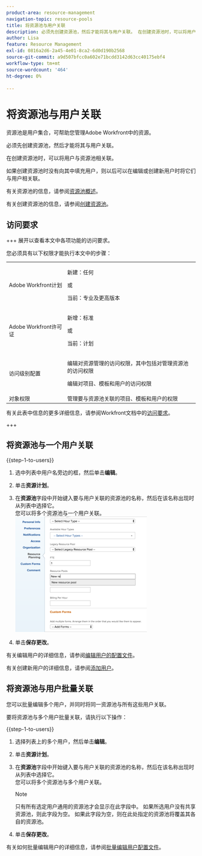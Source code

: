 ```yaml
---
product-area: resource-management
navigation-topic: resource-pools
title: 将资源池与用户关联
description: 必须先创建资源池，然后才能将其与用户关联。 在创建资源池时，可以将用户与资源池相关联。
author: Lisa
feature: Resource Management
exl-id: 0816a2d6-2a45-4e01-8ca2-6d0d190b2568
source-git-commit: a9d507bfcc0a602e71bcdd3142d63cc40175ebf4
workflow-type: tm+mt
source-wordcount: '464'
ht-degree: 0%

---
```


# 将资源池与用户关联

<!--
<p data-mc-conditions="QuicksilverOrClassic.Draft mode">(NOTE: The info about how to add resource pools to users, are duplicated from the articles listed in those sections (Creating Users, etc). I decided to keep the steps here because those articles are too long to rummage through for updating just this one field.)</p>
-->

资源池是用户集合，可帮助您管理Adobe Workfront中的资源。

必须先创建资源池，然后才能将其与用户关联。

在创建资源池时，可以将用户与资源池相关联。

如果创建资源池时没有向其中填充用户，则以后可以在编辑或创建新用户时将它们与用户相关联。

有关资源池的信息，请参阅[资源池概述](../../../resource-mgmt/resource-planning/resource-pools/work-with-resource-pools.md)。

有关创建资源池的信息，请参阅[创建资源池](../../../resource-mgmt/resource-planning/resource-pools/create-resource-pools.md)。

## 访问要求

+++ 展开以查看本文中各项功能的访问要求。

您必须具有以下权限才能执行本文中的步骤：

<table style="table-layout:auto"> 
 <col> 
 <col> 
 <tbody> 
  <tr> 
   <td role="rowheader">Adobe Workfront计划</td> 
   <td><p>新建：任何</p>
       <p>或</p>
       <p>当前：专业及更高版本</p> </td> 
  </tr> 
  <tr> 
   <td role="rowheader">Adobe Workfront许可证</td> 
   <td><p>新增：标准</p>
       <p>或</p>
       <p>当前：计划</p></td>
  </tr> 
  <tr> 
   <td role="rowheader">访问级别配置</td> 
   <td> <p>编辑对资源管理的访问权限，其中包括对管理资源池的访问权限</p> <p>编辑对项目、模板和用户的访问权限</p></td> 
  </tr> 
  <tr data-mc-conditions=""> 
   <td role="rowheader">对象权限</td> 
   <td>管理要与资源池关联的项目、模板和用户的权限</td> 
  </tr> 
 </tbody> 
</table>

有关此表中信息的更多详细信息，请参阅Workfront文档中的[访问要求](/help/quicksilver/administration-and-setup/add-users/access-levels-and-object-permissions/access-level-requirements-in-documentation.md)。

+++

## 将资源池与一个用户关联

{{step-1-to-users}}

1. 选中列表中用户名旁边的框，然后单击&#x200B;**编辑**。
1. 单击&#x200B;**资源计划**。
1. 在&#x200B;**资源池**&#x200B;字段中开始键入要与用户关联的资源池的名称，然后在该名称出现时从列表中选择它。\
   您可以将多个资源池与一个用户关联。\
   ![add_resource_pool_to_user.png](assets/add-resource-pool-to-user-350x307.png)

1. 单击&#x200B;**保存更改**。

有关编辑用户的详细信息，请参阅[编辑用户的配置文件](../../../administration-and-setup/add-users/create-and-manage-users/edit-a-users-profile.md)。

有关创建新用户的详细信息，请参阅[添加用户](../../../administration-and-setup/add-users/create-and-manage-users/add-users.md)。

## 将资源池与用户批量关联

您可以批量编辑多个用户，并同时将同一资源池与所有这些用户关联。

要将资源池与多个用户批量关联，请执行以下操作：

{{step-1-to-users}}

1. 选择列表上的多个用户，然后单击&#x200B;**编辑**。
1. 单击&#x200B;**资源计划**。
1. 在&#x200B;**资源池**&#x200B;字段中开始键入要与用户关联的资源池的名称，然后在该名称出现时从列表中选择它。\
   您可以将多个资源池与多个用户关联。

   >[!NOTE]
   >
   >只有所有选定用户通用的资源池才会显示在此字段中。 如果所选用户没有共享资源池，则此字段为空。 如果此字段为空，则在此处指定的资源池将覆盖其各自的资源池。

1. 单击&#x200B;**保存更改**。

有关如何批量编辑用户的详细信息，请参阅[批量编辑用户配置文件](../../../administration-and-setup/add-users/create-and-manage-users/edit-user-profiles-in-bulk.md)。
